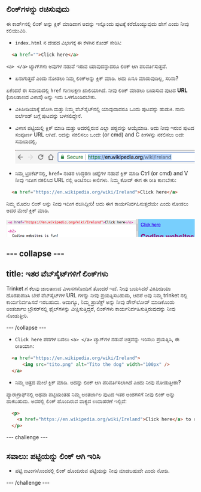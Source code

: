 ## ಲಿಂಕ್‌ಗಳನ್ನು ರಚಿಸುವುದು

ಈ ಕಾರ್ಡ್‌ನಲ್ಲಿ ಲಿಂಕ್ ಅನ್ನು ಕ್ಲಿಕ್ ಮಾಡಿದಾಗ ಅದನ್ನು ಇನ್ನೊಂದು ಪುಟಕ್ಕೆ ಕರೆದೊಯ್ಯುವುದು ಹೇಗೆ ಎಂದು ನೀವು ಕಲಿಯುವಿರಿ.

- `index.html` ನ ದೇಹದ ವಿಭಾಗಕ್ಕೆ ಈ ಕೆಳಗಿನ ಕೋಡ್ ಸೇರಿಸಿ:

```html
  <a href="">Click here</a>
```

`<a> </a>` ಟ್ಯಾಗ್‌ಗಳು ಅವುಗಳ ನಡುವೆ ಇರುವ ಯಾವುದನ್ನಾದರೂ ಲಿಂಕ್ ಆಗಿ ಪರಿವರ್ತಿಸುತ್ತವೆ.

- ಏನಾಗುತ್ತದೆ ಎಂದು ನೋಡಲು ನಿಮ್ಮ ಲಿಂಕ್ಅನ್ನು ಕ್ಲಿಕ್ ಮಾಡಿ. ಅದು ಏನೂ ಮಾಡುವುದಿಲ್ಲ, ಸರಿನಾ?

ಏಕೆಂದರೆ ಈ ಸಮಯದಲ್ಲಿ `href` ಗುಣಲಕ್ಷಣ ಖಾಲಿಯಾಗಿದೆ. ನೀವು ಲಿಂಕ್ ಮಾಡಲು ಬಯಸುವ ಪುಟದ **URL** (ಜಾಲತಾಣದ ವಿಳಾಸ) ಅನ್ನು ಇದು ಒಳಗೊಂಡಿರಬೇಕು.

- ವಿಕಿಪೀಡಿಯಾಕ್ಕೆ ಹೋಗಿ ಮತ್ತು ನಿಮ್ಮ ವೆಬ್‌ಸೈಟ್‌ನಲ್ಲಿ ಯಾವುದಾದರೂ ಒಂದು ಪುಟವನ್ನು ಹುಡುಕಿ. ನಾನು ಐರ್ಲೆಂಡ್ ಬಗ್ಗೆ ಪುಟವನ್ನು ಬಳಸಲಿದ್ದೇನೆ.

- ವಿಳಾಸ ಪಟ್ಟಿಯಲ್ಲಿ ಕ್ಲಿಕ್ ಮಾಡಿ ಮತ್ತು ಅದರಲ್ಲಿರುವ ಎಲ್ಲಾ ಪಠ್ಯವನ್ನು ಆಯ್ಕೆಮಾಡಿ. ಅದು ನೀವು ಇರುವ ಪುಟದ ಸಂಪೂರ್ಣ URL ಆಗಿದೆ. ಅದನ್ನು ನಕಲಿಸಲು <kdb>ಒಂದೇ</kdb> (or <kdb>cmd</kdb>) and <kdb>C</kdb> ಕೀಗಳನ್ನು ನಕಲಿಸಲು ಅದೇ ಸಮಯದಲ್ಲಿ.
    
    ![ವಿಳಾಸ ಪಟ್ಟಿಯಲ್ಲಿರುವ URL](images/AddressBarURL.png)

- ನಿಮ್ಮ ಟ್ರಿಂಕೆಟ್‌ನಲ್ಲಿ, `href=` ನಂತರ ಉದ್ಧರಣ ಚಿಹ್ನೆಗಳ ನಡುವೆ ಕ್ಲಿಕ್ ಮಾಡಿ <kdb>Ctrl</kdb> (or <kdb>cmd</kdb>) and <kdb>V</kdb> ನೀವು ಇದೀಗ ನಕಲಿಸಿದ URL ನಲ್ಲಿ ಅಂಟಿಸಲು ಕೀಲಿಗಳು. ನಿಮ್ಮ ಕೋಡ್ ಈಗ ಈ ರೀತಿ ಕಾಣಬೇಕು:

```html
  <a href="https://en.wikipedia.org/wiki/Ireland">Click here</a>
```

ನಿಮ್ಮ ಮೊದಲ ಲಿಂಕ್ ಅನ್ನು ನೀವು ಇದೀಗ ರಚಿಸಿದ್ದೀರಿ! ಅದು ಈಗ ಕಾರ್ಯನಿರ್ವಹಿಸುತ್ತದೆಯೇ ಎಂದು ನೋಡಲು ಅದರ ಮೇಲೆ ಕ್ಲಿಕ್ ಮಾಡಿ.

![Link tag](images/egLinkTagWithURL.png)

## \--- collapse \---

## title: ಇತರ ವೆಬ್‌ಸೈಟ್‌ಗಳಿಗೆ ಲಿಂಕ್‌ಗಳು

Trinket ‌ಗೆ ಕೆಲವು ಜಾಲತಾಣದ ವಿಳಾಸಗಳೊಂದಿಗೆ ತೊಂದರೆ ಇದೆ. ನೀವು ಬಯಸಿದರೆ ವಿಕಿಪೀಡಿಯಾ ಹೊರತುಪಡಿಸಿ ಬೇರೆ ವೆಬ್‌ಸೈಟ್‌ಗಳ URL ಗಳನ್ನು ನೀವು ಪ್ರಯತ್ನಿಸಬಹುದು, ಆದರೆ ಅವು ನಿಮ್ಮ trinket ‌ನಲ್ಲಿ ಕಾರ್ಯನಿರ್ವಹಿಸದೆ ಇರಬಹುದು. ಆದಾಗ್ಯೂ, ನಿಮ್ಮ ಪ್ರಾಜೆಕ್ಟ್ ಅನ್ನು ನೀವು ಡೌನ್‌ಲೋಡ್ ಮಾಡಿಕೊಂಡು ಅಂತರ್ಜಾಲ ಬ್ರೌಸರ್‌ನಲ್ಲಿ ಫೈಲ್‌ಗಳನ್ನು ವೀಕ್ಷಿಸುತ್ತಿದ್ದರೆ, ಲಿಂಕ್‌ಗಳು ಕಾರ್ಯನಿರ್ವಹಿಸುತ್ತಿರುವುದನ್ನು ನೀವು ನೋಡುತ್ತೀರಿ.

\--- /collapse \---

- `Click here` ಪದಗಳ ಬದಲು `<a> </a>` ಟ್ಯಾಗ್‌ಗಳ ನಡುವೆ ಚಿತ್ರವನ್ನು ಇರಿಸಲು ಪ್ರಯತ್ನಿಸಿ, ಈ ರೀತಿಯಾಗಿ:

```html
  <a href="https://en.wikipedia.org/wiki/Ireland">
      <img src="tito.png" alt="Tito the dog" width="100px" />
  </a>
```

- ನಿಮ್ಮ ಚಿತ್ರದ ಮೇಲೆ ಕ್ಲಿಕ್ ಮಾಡಿ. ಅದನ್ನು ಲಿಂಕ್ ಆಗಿ ಪರಿವರ್ತಿಸಲಾಗಿದೆ ಎಂದು ನೀವು ನೋಡುತ್ತೀರಾ?

ಪ್ಯಾರಾಗ್ರಾಫ್‌ನಲ್ಲಿ ಅಥವಾ ಪಟ್ಟಿಯಂತಹ ನಿಮ್ಮ ಅಂತರ್ಜಾಲ ‌ಪುಟದ ಇತರ ಅಂಶಗಳಿಗೆ ನೀವು ಲಿಂಕ್ ಅನ್ನು ಹಾಕಬಹುದು. ಅದರಲ್ಲಿ ಲಿಂಕ್ ಹೊಂದಿರುವ ವಾಕ್ಯದ ಉದಾಹರಣೆ ಇಲ್ಲಿದೆ:

```html
  <p>
    <a href="https://en.wikipedia.org/wiki/Ireland">Click here</a> to read the Wikipedia page!
  </p>
```

\--- challenge \---

## ಸವಾಲು: ಪಟ್ಟಿಯನ್ನು ಲಿಂಕ್ ಆಗಿ ಇರಿಸಿ

- ಪಟ್ಟಿ ಐಟಂಗಳೊಂದರಲ್ಲಿ ಲಿಂಕ್ ಹೊಂದಿರುವ ಪಟ್ಟಿಯನ್ನು ನೀವು ಮಾಡಬಹುದೇ ಎಂದು ನೋಡಿ.

\--- /challenge \---